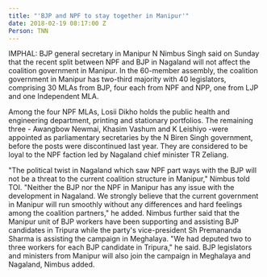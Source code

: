```yaml
---
title: "'BJP and NPF to stay together in Manipur'"
date: 2018-02-19 08:17:00 Z
Person: TNN
---
```


IMPHAL: BJP general secretary in Manipur N Nimbus Singh said on Sunday that the recent split between NPF and BJP in Nagaland will not affect the coalition government in Manipur. In the 60-member assembly, the coalition government in Manipur has two-third majority with 40 legislators, comprising 30 MLAs from BJP, four each from NPF and NPP, one from LJP and one Independent MLA.

Among the four NPF MLAs, Losii Dikho holds the public health and engineering department, printing and stationary portfolios. The remaining three - Awangbow Newmai, Khasim Vashum and K Leishiyo -were appointed as parliamentary secretaries by the N Biren Singh government, before the posts were discontinued last year. They are considered to be loyal to the NPF faction led by Nagaland chief minister TR Zeliang.

"The political twist in Nagaland which saw NPF part ways with the BJP will not be a threat to the current coalition structure in Manipur," Nimbus told TOI. "Neither the BJP nor the NPF in Manipur has any issue with the development in Nagaland. We strongly believe that the current government in Manipur will run smoothly without any differences and hard feelings among the coalition partners," he added.
Nimbus further said that the Manipur unit of BJP workers have been supporting and assisting BJP candidates in Tripura while the party's vice-president Sh Premananda Sharma is assisting the campaign in Meghalaya. "We had deputed two to three workers for each BJP candidate in Tripura," he said. BJP legislators and ministers from Manipur will also join the campaign in Meghalaya and Nagaland, Nimbus added.